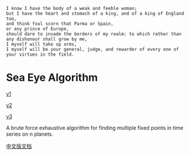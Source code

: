 ```en
I know I have the body of a weak and feeble woman; 
but I have the heart and stomach of a king, and of a king of England too, 
and think foul scorn that Parma or Spain,
or any prince of Europe, 
should dare to invade the borders of my realm: to which rather than any dishonour shall grow by me, 
I myself will take up arms, 
I myself will be your general, judge, and rewarder of every one of your virtues in the field.
```

# Sea Eye Algorithm

[v1](v1)

[v2](v2)

[v3](v3)

A brute force exhaustive algorithm for finding multiple fixed points in time series on n planets.

[中文版文档](readme.zh.md)